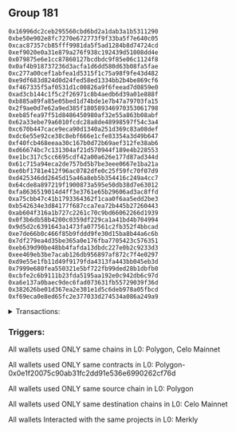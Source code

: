 ## Group 181

```0x8945a0e95c653b40b31ed84858d357d3a67b0a8e
0x16996dc2ceb295560cbd6bd2a1dab3a1b5311290
0xbe50e902e8fc7270e672773f9f33ba5f7e640c05
0xcac87357cb85fff9981da5f5ad1284b8d74724cd
0xef9020e0a31e879a276f938c192439d51008dd4e
0x079875e6e1cc87860127bcdbdc9f85e06c1124f8
0x0af4b918737236d3acfa1d6dd580d63b08fa5fae
0xc277a00cef1abfea1d5315f1c75a98f9fe43d482
0xe9df683d824d0d24fed58ed1334bb2b4be869cf6
0xf467335f5af0531d1c00826a9f6feead7d0859e0
0xad3cb144c1f5c2f26971c8b4aedb6d39a01e888f
0xb885a89fa85e05bed1d74bde1e7b47a79703fa15
0x2f9ae0d7e62a9ed385f180589346970353061798
0xeb85fea97f51d8486450980af32e55a863b08abf
0x62a33ebe79a6010fcdc28a8de48998597f54c3a4
0xc670b447cace9eca90d1340a251d369c83a08def
0xdc6e55e92ce38c8ebf666e1cfe83354a3d49b647
0xf40fcb468eeaa30c167b0d72b69aef312fe38ab6
0xd66674bc7c131304af21d570944f189e4b228553
0xe1bc317c5cc6695cdf42a00a626e177d87ad344d
0x61c715a94eca2de757bd5b7be3eee0667e1ba21a
0xe0bf1781e412f96ac0782dfe0c25f59fc70f07d9
0xd425346dd2645d15a46a8eb5b354416c249a4cc7
0x64cde8a897219f1900873a595e50db38d7e63012
0xfa8636519014d4ff3e3761e65b29606ad3ac8ffd
0xa75cbb47c41b1793364362f1caa0f6aa5edd2be3
0xb542634e3d84177f687cca7ea72b445b27260443
0xab604f316a1b727c2261c70c9bd66062266d1939
0x0f3b6db58b4200c0359df229ca1a41bd4b704994
0x9d5d2c6391643a1473fa077561c2fb352f4bbcad
0xe7de66b0c466f85b9fddd9fe30d15ba8b44a6c6b
0x7df279ea4d35be365a0e176fba7705423c576351
0xeb639d90be48bb4fafda13dbdc227e0b2c9233d3
0xee469eb3be7acab126db956897af872c7f4e0297
0xd9e55e1fb11d49f9179fda4313fa443bb045eb3d
0x7999e680fea550321e5bf722fb99ded28b1dbfb0
0xcbfe2c6b9111b23fda5195aa192e0c942db6c97d
0xa6e137a0baec9dec6fad073631fb55729039f36d
0x382626be01d367ea2e301e1d5c6deb978a05fbcd
0xf69eca0e8ed65fc2e377033d274534a086a249a9
```
<details>
<summary>Transactions:</summary>

Hashes: 

Wallet: 0x8945a0e95c653b40b31ed84858d357d3a67b0a8e

       Hash: 0x23aeabcb225729896782ef382406068d5636f04cee7b518af6bea41a60074048
         - source chain: Polygon
         - destination chain: Celo Mainnet
         - project: Merkly
         - contract: 0x0e1f20075c90ab31fc2dd91e536e6990262cf76d
         - value USD: 0.02561600207
       Hash: 0x727ee89c09582d02218641dd698e40b95a315e8556a982925d0b76df4120392f
         - source chain: Polygon
         - destination chain: Celo Mainnet
         - project: Merkly
         - contract: 0x0e1f20075c90ab31fc2dd91e536e6990262cf76d
         - value USD: 0.02031827271
       Hash: 0xc114973e9feda96b645afe721ce777ae6910be53fd060b2f2e3a7d68c4f165ec
         - source chain: Polygon
         - destination chain: Celo Mainnet
         - project: Merkly
         - contract: 0x0e1f20075c90ab31fc2dd91e536e6990262cf76d
         - value USD: 0.0246558113
       Hash: 0x794fadef93a951130296a6ea13b5bd105c75b31af59fce1d91dd1ade5dccb140
         - source chain: Polygon
         - destination chain: Celo Mainnet
         - project: Merkly
         - contract: 0x0e1f20075c90ab31fc2dd91e536e6990262cf76d
         - value USD: 0.04071306905
       Hash: 0x7e8a3e8585c1958613171b51fb18b8d1f2ee11f1663ddb6d288fc152ca4e8593
         - source chain: Polygon
         - destination chain: Celo Mainnet
         - project: Merkly
         - contract: 0x0e1f20075c90ab31fc2dd91e536e6990262cf76d
         - value USD: 0.03845331946
       Hash: 0x01dd82451e49e07301d84e60ce19489ea68aab2666c4ba53e312820e7fcb171b
         - source chain: Polygon
         - destination chain: Celo Mainnet
         - project: Merkly
         - contract: 0x0e1f20075c90ab31fc2dd91e536e6990262cf76d
         - value USD: 0.0392080148
Wallet: 0x16996dc2ceb295560cbd6bd2a1dab3a1b5311290

       Hash:0x35e8dbf61c8ef48c6c28185add3f8f934ff7aafeaf49b4a4a84da95e2d69540c
         - source chain: Polygon
         - destination chain: Celo Mainnet
         - project: Merkly
         - contract: 0x0e1f20075c90ab31fc2dd91e536e6990262cf76d
         - value USD: 0.02679413171
       Hash:0xe61e52e7b9e0660cb924953bfaeebf4c6937315e6b6874a0695c9b63cf86fea6
         - source chain: Polygon
         - destination chain: Celo Mainnet
         - project: Merkly
         - contract: 0x0e1f20075c90ab31fc2dd91e536e6990262cf76d
         - value USD: 0.0218455082
       Hash:0x92f9a61d53b44dd170076a0697a76e538560be0b4b1e32145605d6498ec53b33
         - source chain: Polygon
         - destination chain: Celo Mainnet
         - project: Merkly
         - contract: 0x0e1f20075c90ab31fc2dd91e536e6990262cf76d
         - value USD: 0.0221559979
       Hash:0xe3185e075e2acef6a5328793200adca9acc1df0e43a7b5a041661b181487c29e
         - source chain: Polygon
         - destination chain: Celo Mainnet
         - project: Merkly
         - contract: 0x0e1f20075c90ab31fc2dd91e536e6990262cf76d
         - value USD: 0.04590703556
       Hash:0x681bbcb48a12d41c616a11fa5129c8042c5538b0a48430b94ee137a5bfdd40f0
         - source chain: Polygon
         - destination chain: Celo Mainnet
         - project: Merkly
         - contract: 0x0e1f20075c90ab31fc2dd91e536e6990262cf76d
         - value USD: 0.04465311623
       Hash:0x97f6f65d1fa95852a85976f540726eee00b2fc99c1a2e49552efd072015060ba
         - source chain: Polygon
         - destination chain: Celo Mainnet
         - project: Merkly
         - contract: 0x0e1f20075c90ab31fc2dd91e536e6990262cf76d
         - value USD: 0.04396877621
Wallet: 0xbe50e902e8fc7270e672773f9f33ba5f7e640c05

       Hash:0x713d61f051feab41f9e9c7a19401153388a41279518b872c906bf721395aba19
         - source chain: Polygon
         - destination chain: Celo Mainnet
         - project: Merkly
         - contract: 0x0e1f20075c90ab31fc2dd91e536e6990262cf76d
         - value USD: 0.03128655076
       Hash:0x05c90ebde354a5ab4fd24c827951a8be76522feb6b8ae1f298e25d6191309c8a
         - source chain: Polygon
         - destination chain: Celo Mainnet
         - project: Merkly
         - contract: 0x0e1f20075c90ab31fc2dd91e536e6990262cf76d
         - value USD: 0.02079889884
       Hash:0xe29fa09064281ec0a9dbeb9d88163964fdba9cbb3b0d55972fc6dafdcd3c75a9
         - source chain: Polygon
         - destination chain: Celo Mainnet
         - project: Merkly
         - contract: 0x0e1f20075c90ab31fc2dd91e536e6990262cf76d
         - value USD: 0.02045032047
       Hash:0x1ef876eb16269f1ec1594f474ba7d505e183dad78de5b73e46798e6d6da22a66
         - source chain: Polygon
         - destination chain: Celo Mainnet
         - project: Merkly
         - contract: 0x0e1f20075c90ab31fc2dd91e536e6990262cf76d
         - value USD: 0.04192970487
       Hash:0xf44af0708283c6a5205967b01cb137d519f30b85dec6207c28895ae51476fb47
         - source chain: Polygon
         - destination chain: Celo Mainnet
         - project: Merkly
         - contract: 0x0e1f20075c90ab31fc2dd91e536e6990262cf76d
         - value USD: 0.04042389776
       Hash:0x999e937f4fa9d149e996b24b382da8fbb7d073808727b167464a1f7ab8bd5ad5
         - source chain: Polygon
         - destination chain: Celo Mainnet
         - project: Merkly
         - contract: 0x0e1f20075c90ab31fc2dd91e536e6990262cf76d
         - value USD: 0.04338928046
Wallet: 0xcac87357cb85fff9981da5f5ad1284b8d74724cd

       Hash:0xe324a28028903e2293279d72654724fe4b5e4255248a9bfdf7721d494c7b39c7
         - source chain: Polygon
         - destination chain: Celo Mainnet
         - project: Merkly
         - contract: 0x0e1f20075c90ab31fc2dd91e536e6990262cf76d
         - value USD: 0.0302005558
       Hash:0xffd9a525138383052156fd1488f490cf14f236994b1d2cf3f55a389d4dca270c
         - source chain: Polygon
         - destination chain: Celo Mainnet
         - project: Merkly
         - contract: 0x0e1f20075c90ab31fc2dd91e536e6990262cf76d
         - value USD: 0.02350677481
       Hash:0xcf3fa629f30467b6f348da89127e5a6eb1d515fe3f92c3ea037a2234c182bdfe
         - source chain: Polygon
         - destination chain: Celo Mainnet
         - project: Merkly
         - contract: 0x0e1f20075c90ab31fc2dd91e536e6990262cf76d
         - value USD: 0.02088168669
       Hash:0x985e35d92d321b5914fdcaf85232ee9b7a1fa4afee3276381d946288d8fc1d51
         - source chain: Polygon
         - destination chain: Celo Mainnet
         - project: Merkly
         - contract: 0x0e1f20075c90ab31fc2dd91e536e6990262cf76d
         - value USD: 0.04413205696
       Hash:0x9b95a93484657f4b4c09a0bdede13775827de9c4aff0c6bde40bdc113d87b1e3
         - source chain: Polygon
         - destination chain: Celo Mainnet
         - project: Merkly
         - contract: 0x0e1f20075c90ab31fc2dd91e536e6990262cf76d
         - value USD: 0.04193574162
       Hash:0x76b59b9133b6a2271fed04ef7697707e9093fd12ec8de9326c97cc238e9269ed
         - source chain: Polygon
         - destination chain: Celo Mainnet
         - project: Merkly
         - contract: 0x0e1f20075c90ab31fc2dd91e536e6990262cf76d
         - value USD: 0.03952326996
Wallet: 0xef9020e0a31e879a276f938c192439d51008dd4e

       Hash:0xea61e0dc53ffce20cd61de7a79b9e1aea9bdf01493dae68dff46e483372ac2a7
         - source chain: Polygon
         - destination chain: Celo Mainnet
         - project: Merkly
         - contract: 0x0e1f20075c90ab31fc2dd91e536e6990262cf76d
         - value USD: 0.02630189362
       Hash:0x0693174c394e1bcb5aac7cb6907a5671be50ba90e88492f5f87adcc205e5214b
         - source chain: Polygon
         - destination chain: Celo Mainnet
         - project: Merkly
         - contract: 0x0e1f20075c90ab31fc2dd91e536e6990262cf76d
         - value USD: 0.02298085521
       Hash:0xe07ad034a83b0ad3cfb7118064f70d8cd62bd234eaf0a5c1b73b561e6f43c414
         - source chain: Polygon
         - destination chain: Celo Mainnet
         - project: Merkly
         - contract: 0x0e1f20075c90ab31fc2dd91e536e6990262cf76d
         - value USD: 0.02509113501
       Hash:0x99b331f1057f4e97d93cdd231a750065efe22effcf740ea925bc160075a6a7ff
         - source chain: Polygon
         - destination chain: Celo Mainnet
         - project: Merkly
         - contract: 0x0e1f20075c90ab31fc2dd91e536e6990262cf76d
         - value USD: 0.04136906438
       Hash:0x88d586886e3bdcd3575b756e851a85d7d98e00e65b0c196326398499c82bdd52
         - source chain: Polygon
         - destination chain: Celo Mainnet
         - project: Merkly
         - contract: 0x0e1f20075c90ab31fc2dd91e536e6990262cf76d
         - value USD: 0.04540718822
       Hash:0xe23729610be6e7e68f895962ac773f1c7b710764a4d1d1c077cb3f673f877d0c
         - source chain: Polygon
         - destination chain: Celo Mainnet
         - project: Merkly
         - contract: 0x0e1f20075c90ab31fc2dd91e536e6990262cf76d
         - value USD: 0.03697898023
Wallet: 0x079875e6e1cc87860127bcdbdc9f85e06c1124f8

       Hash:0x00810571a7fb1e899cc9f0b98be688d9eff3591f268b6861bd728f6fb57a6a64
         - source chain: Polygon
         - destination chain: Celo Mainnet
         - project: Merkly
         - contract: 0x0e1f20075c90ab31fc2dd91e536e6990262cf76d
         - value USD: 0.03283833775
       Hash:0x6acd2c7e1842d561fc84bc75f17cb7d7857a3a93de5f01c5bfc9ff3cf77f08d8
         - source chain: Polygon
         - destination chain: Celo Mainnet
         - project: Merkly
         - contract: 0x0e1f20075c90ab31fc2dd91e536e6990262cf76d
         - value USD: 0.02262043021
       Hash:0xda9403691f2120ba8d440dde306a860a17485805f06ff497fd593a5de2890646
         - source chain: Polygon
         - destination chain: Celo Mainnet
         - project: Merkly
         - contract: 0x0e1f20075c90ab31fc2dd91e536e6990262cf76d
         - value USD: 0.01986395263
       Hash:0xa7971d0337f161da9e2b6bc7d4134a8f6b5c35ca5861ac582c9ea7afa4634031
         - source chain: Polygon
         - destination chain: Celo Mainnet
         - project: Merkly
         - contract: 0x0e1f20075c90ab31fc2dd91e536e6990262cf76d
         - value USD: 0.0397193108
       Hash:0x2703f9afdcae4c39a7cfafbc98f83fb650cf679a002dc1cdf77ac15b0802cf78
         - source chain: Polygon
         - destination chain: Celo Mainnet
         - project: Merkly
         - contract: 0x0e1f20075c90ab31fc2dd91e536e6990262cf76d
         - value USD: 0.0432987284
       Hash:0xd84043805e245def13497bc55c12e66deb7dc9538005fbc6e3394b572606f7e3
         - source chain: Polygon
         - destination chain: Celo Mainnet
         - project: Merkly
         - contract: 0x0e1f20075c90ab31fc2dd91e536e6990262cf76d
         - value USD: 0.04141148498
Wallet: 0x0af4b918737236d3acfa1d6dd580d63b08fa5fae

       Hash:0xc489109e325921abb82f075605f488b688132b828edfdda1a4ae1d0aa8375565
         - source chain: Polygon
         - destination chain: Celo Mainnet
         - project: Merkly
         - contract: 0x0e1f20075c90ab31fc2dd91e536e6990262cf76d
         - value USD: 0.0327146384
       Hash:0xdd99b7973daf8096a82bd1950e2229139691aaf23142332bf0c5934355ab1398
         - source chain: Polygon
         - destination chain: Celo Mainnet
         - project: Merkly
         - contract: 0x0e1f20075c90ab31fc2dd91e536e6990262cf76d
         - value USD: 0.02052590959
       Hash:0x3728aed198e844e890eb7c291f568c931e2343f4c34676b04c80d780900d73af
         - source chain: Polygon
         - destination chain: Celo Mainnet
         - project: Merkly
         - contract: 0x0e1f20075c90ab31fc2dd91e536e6990262cf76d
         - value USD: 0.02603808605
       Hash:0xdc3c787038a640f6b10d1b705d65ca7172732e55be242f05267f687afb35b343
         - source chain: Polygon
         - destination chain: Celo Mainnet
         - project: Merkly
         - contract: 0x0e1f20075c90ab31fc2dd91e536e6990262cf76d
         - value USD: 0.04147820545
       Hash:0xf6e10d71d5d7a03ca043f78118bb67ae55cbba029ae808eef07efd53d3d4569a
         - source chain: Polygon
         - destination chain: Celo Mainnet
         - project: Merkly
         - contract: 0x0e1f20075c90ab31fc2dd91e536e6990262cf76d
         - value USD: 0.04273631557
       Hash:0x7feca85829f09a068076b038089b816397a11676f4a05c20989bcad1c7249845
         - source chain: Polygon
         - destination chain: Celo Mainnet
         - project: Merkly
         - contract: 0x0e1f20075c90ab31fc2dd91e536e6990262cf76d
         - value USD: 0.04652837537
Wallet: 0xc277a00cef1abfea1d5315f1c75a98f9fe43d482

       Hash:0x8bde60a41450ccdb0ca8ef9ccad578a1ff890d0a28c062a5f83d3e7a331e2dd1
         - source chain: Polygon
         - destination chain: Celo Mainnet
         - project: Merkly
         - contract: 0x0e1f20075c90ab31fc2dd91e536e6990262cf76d
         - value USD: 0.02788012667
       Hash:0x6d220486596928372372db28c0214fe3eccc3bb178f58df2b300eaa2d02e0a96
         - source chain: Polygon
         - destination chain: Celo Mainnet
         - project: Merkly
         - contract: 0x0e1f20075c90ab31fc2dd91e536e6990262cf76d
         - value USD: 0.02332754351
       Hash:0x294ba0d6c2a7cfe33ce079387b59a12251f702ecc219c22cc35b12989b2f771c
         - source chain: Polygon
         - destination chain: Celo Mainnet
         - project: Merkly
         - contract: 0x0e1f20075c90ab31fc2dd91e536e6990262cf76d
         - value USD: 0.02344793759
       Hash:0xd758edf8574b223e5676c9e5c5cb49f2404c6079dfadc758d258512fffadc3ae
         - source chain: Polygon
         - destination chain: Celo Mainnet
         - project: Merkly
         - contract: 0x0e1f20075c90ab31fc2dd91e536e6990262cf76d
         - value USD: 0.0407980842
       Hash:0xe722cb7523210dccd4a09d04cba1e9ba6097f8a3dbf17f3af25c469df198a84f
         - source chain: Polygon
         - destination chain: Celo Mainnet
         - project: Merkly
         - contract: 0x0e1f20075c90ab31fc2dd91e536e6990262cf76d
         - value USD: 0.04294339644
       Hash:0x687858aabecffa9b592c03b242de1580c8180d162e6a3bdcf05f261538af7dbb
         - source chain: Polygon
         - destination chain: Celo Mainnet
         - project: Merkly
         - contract: 0x0e1f20075c90ab31fc2dd91e536e6990262cf76d
         - value USD: 0.04110006491
Wallet: 0xe9df683d824d0d24fed58ed1334bb2b4be869cf6

       Hash:0xb1dbd7f75fac029c14b41e25ddc1856dbf12d5a57079d11f1862a4da949bd0fa
         - source chain: Polygon
         - destination chain: Celo Mainnet
         - project: Merkly
         - contract: 0x0e1f20075c90ab31fc2dd91e536e6990262cf76d
         - value USD: 0.03091033413
       Hash:0x5956f58a6b6c205d797e2b92aa0df47b764023a7b330b425eb20cc511f970eac
         - source chain: Polygon
         - destination chain: Celo Mainnet
         - project: Merkly
         - contract: 0x0e1f20075c90ab31fc2dd91e536e6990262cf76d
         - value USD: 0.02492688858
       Hash:0x0987ddb8af0535b0d3104829c0011f2656c98be2b3dc195738c804a0de7668df
         - source chain: Polygon
         - destination chain: Celo Mainnet
         - project: Merkly
         - contract: 0x0e1f20075c90ab31fc2dd91e536e6990262cf76d
         - value USD: 0.02558010821
       Hash:0x9db26c1bb10846894ee2767fe171d17b95dc3d4e893bd6d776ea6ea5ddf6a645
         - source chain: Polygon
         - destination chain: Celo Mainnet
         - project: Merkly
         - contract: 0x0e1f20075c90ab31fc2dd91e536e6990262cf76d
         - value USD: 0.04229733797
       Hash:0x9a58098e19ad7d1411d8a975f7207abc6b49899e7c1e0a2a32c7987b40bdfd9d
         - source chain: Polygon
         - destination chain: Celo Mainnet
         - project: Merkly
         - contract: 0x0e1f20075c90ab31fc2dd91e536e6990262cf76d
         - value USD: 0.03590520934
       Hash:0x3fbad9886a76ddf5c7e683b00453c2d4d9e5e79ac36a8cf428dd36f2d772fd98
         - source chain: Polygon
         - destination chain: Celo Mainnet
         - project: Merkly
         - contract: 0x0e1f20075c90ab31fc2dd91e536e6990262cf76d
         - value USD: 0.04344002368
Wallet: 0xf467335f5af0531d1c00826a9f6feead7d0859e0

       Hash:0xaadd62190b1f58d31bd87ad930203128da299ea74190a92fff7c457c6d551d4e
         - source chain: Polygon
         - destination chain: Celo Mainnet
         - project: Merkly
         - contract: 0x0e1f20075c90ab31fc2dd91e536e6990262cf76d
         - value USD: 0.03321881988
       Hash:0xfbce6bbeab16ec809a831c7e31bda07c2aa63cf10349563edf114a69e0af054f
         - source chain: Polygon
         - destination chain: Celo Mainnet
         - project: Merkly
         - contract: 0x0e1f20075c90ab31fc2dd91e536e6990262cf76d
         - value USD: 0.02319344709
       Hash:0x4c746d93ca07c389b37b04eceb196e3ecdbcfce56a9869c6cd98df0604f35b04
         - source chain: Polygon
         - destination chain: Celo Mainnet
         - project: Merkly
         - contract: 0x0e1f20075c90ab31fc2dd91e536e6990262cf76d
         - value USD: 0.01992401586
       Hash:0xf3176d0c3db0576094d1d9ae74e54dfbefbb066f63246514cb31f4f8e6168d54
         - source chain: Polygon
         - destination chain: Celo Mainnet
         - project: Merkly
         - contract: 0x0e1f20075c90ab31fc2dd91e536e6990262cf76d
         - value USD: 0.04488225827
       Hash:0xa3a73d080f372e4e28aaa245ac53a27a16de292b524b15a7421436be6b608e19
         - source chain: Polygon
         - destination chain: Celo Mainnet
         - project: Merkly
         - contract: 0x0e1f20075c90ab31fc2dd91e536e6990262cf76d
         - value USD: 0.03969010883
       Hash:0x4daea196b9b33fed26f4ecd964fde99155da109bf92b8ec2a63a38aaa5146f07
         - source chain: Polygon
         - destination chain: Celo Mainnet
         - project: Merkly
         - contract: 0x0e1f20075c90ab31fc2dd91e536e6990262cf76d
         - value USD: 0.03708976208
Wallet: 0xad3cb144c1f5c2f26971c8b4aedb6d39a01e888f

       Hash:0xc68e6c2ba5f7d6997c0c38cee28f64dddfd090a82ee7535613039ce36fb83126
         - source chain: Polygon
         - destination chain: Celo Mainnet
         - project: Merkly
         - contract: 0x0e1f20075c90ab31fc2dd91e536e6990262cf76d
         - value USD: 0.03162949654
       Hash:0xfaa0f63b4f640b50257f93f73c3c9090b02853d0ec7cacca42a230db00b25334
         - source chain: Polygon
         - destination chain: Celo Mainnet
         - project: Merkly
         - contract: 0x0e1f20075c90ab31fc2dd91e536e6990262cf76d
         - value USD: 0.02574454965
       Hash:0x2d1fef39d1ccc51d14b43c3e059e838e867a9acf4d76bc983574ba80a080ef91
         - source chain: Polygon
         - destination chain: Celo Mainnet
         - project: Merkly
         - contract: 0x0e1f20075c90ab31fc2dd91e536e6990262cf76d
         - value USD: 0.02496441177
       Hash:0x35a6532df95154329819ebf97ff7817af76d4b503b10961fe792cb797489c50a
         - source chain: Polygon
         - destination chain: Celo Mainnet
         - project: Merkly
         - contract: 0x0e1f20075c90ab31fc2dd91e536e6990262cf76d
         - value USD: 0.0387416365
       Hash:0x843e475408e7c5e958903346aea6988de2ceceb727b49f4d210203ddfae09f89
         - source chain: Polygon
         - destination chain: Celo Mainnet
         - project: Merkly
         - contract: 0x0e1f20075c90ab31fc2dd91e536e6990262cf76d
         - value USD: 0.03576851476
       Hash:0x2b0d7337fdc9dbabfca41210d5c3abd88898cfbeecaef95d244ebe42cd4fb507
         - source chain: Polygon
         - destination chain: Celo Mainnet
         - project: Merkly
         - contract: 0x0e1f20075c90ab31fc2dd91e536e6990262cf76d
         - value USD: 0.04046368475
Wallet: 0xb885a89fa85e05bed1d74bde1e7b47a79703fa15

       Hash:0x861fd50459faa7934da419da62a5b022ed4669013f48de9271c1416a4616bea6
         - source chain: Polygon
         - destination chain: Celo Mainnet
         - project: Merkly
         - contract: 0x0e1f20075c90ab31fc2dd91e536e6990262cf76d
         - value USD: 0.03157489821
       Hash:0xf337d761f1d1890151a3564d3b2c2830a9dd3230c4b31c149e4593a151077d71
         - source chain: Polygon
         - destination chain: Celo Mainnet
         - project: Merkly
         - contract: 0x0e1f20075c90ab31fc2dd91e536e6990262cf76d
         - value USD: 0.01987505137
       Hash:0xab406e4fec303e45ae06c058e5a074201f4108ff058f6b9c809fc02e9925a294
         - source chain: Polygon
         - destination chain: Celo Mainnet
         - project: Merkly
         - contract: 0x0e1f20075c90ab31fc2dd91e536e6990262cf76d
         - value USD: 0.02125769485
       Hash:0x78a29b0e29eefd2ef112f2321753cfa2e69d16b0e26fbc6f74174037188ad158
         - source chain: Polygon
         - destination chain: Celo Mainnet
         - project: Merkly
         - contract: 0x0e1f20075c90ab31fc2dd91e536e6990262cf76d
         - value USD: 0.0380431336
       Hash:0x799d4796221e3042608cb6333ba62630372b57d5ae736390b96c9ad4bc93c466
         - source chain: Polygon
         - destination chain: Celo Mainnet
         - project: Merkly
         - contract: 0x0e1f20075c90ab31fc2dd91e536e6990262cf76d
         - value USD: 0.04187622398
       Hash:0x1f15b7b5119f87bc0b87f573d4304f2d9af8166354bd6b85b34402166ad27c5f
         - source chain: Polygon
         - destination chain: Celo Mainnet
         - project: Merkly
         - contract: 0x0e1f20075c90ab31fc2dd91e536e6990262cf76d
         - value USD: 0.04774451385
Wallet: 0x2f9ae0d7e62a9ed385f180589346970353061798

       Hash:0x86bb1899383d64619ce691798ec2801cab3713f0d134d5c6baf554b70dafb7de
         - source chain: Polygon
         - destination chain: Celo Mainnet
         - project: Merkly
         - contract: 0x0e1f20075c90ab31fc2dd91e536e6990262cf76d
         - value USD: 0.03243908744
       Hash:0x38eb49d5a84b3b90910ff1a301924079eac33a14274551c9bf562d80ebf8a146
         - source chain: Polygon
         - destination chain: Celo Mainnet
         - project: Merkly
         - contract: 0x0e1f20075c90ab31fc2dd91e536e6990262cf76d
         - value USD: 0.02021258186
       Hash:0x42be665f478f9710c3a02969f426f6c7d1c0d96f560d03415c0baa40ec5af1da
         - source chain: Polygon
         - destination chain: Celo Mainnet
         - project: Merkly
         - contract: 0x0e1f20075c90ab31fc2dd91e536e6990262cf76d
         - value USD: 0.0214061747
       Hash:0xe6ca5f80164457330757bb82ef68fa3313189ceb1e1a56258c439932492c34a2
         - source chain: Polygon
         - destination chain: Celo Mainnet
         - project: Merkly
         - contract: 0x0e1f20075c90ab31fc2dd91e536e6990262cf76d
         - value USD: 0.03512159924
       Hash:0xcfe9b7cf552833dba4130f6effdf31affed26f7d831ee37ef6edbf61761766a1
         - source chain: Polygon
         - destination chain: Celo Mainnet
         - project: Merkly
         - contract: 0x0e1f20075c90ab31fc2dd91e536e6990262cf76d
         - value USD: 0.03760635753
       Hash:0x168962b43715686d98e57208c3789e6844d111ee3eb886d9c26ad3d24ec34718
         - source chain: Polygon
         - destination chain: Celo Mainnet
         - project: Merkly
         - contract: 0x0e1f20075c90ab31fc2dd91e536e6990262cf76d
         - value USD: 0.04214387608
Wallet: 0xeb85fea97f51d8486450980af32e55a863b08abf

       Hash:0x4fbb8e18eca900695501ccf5d7fbfb0bf42638661707f74a1df0a8e5a74370cb
         - source chain: Polygon
         - destination chain: Celo Mainnet
         - project: Merkly
         - contract: 0x0e1f20075c90ab31fc2dd91e536e6990262cf76d
         - value USD: 0.03013230789
       Hash:0x2ce40c83f92821b4ec45c990c4e0543e718a5f179f5f3fa6560f1efd3aae2147
         - source chain: Polygon
         - destination chain: Celo Mainnet
         - project: Merkly
         - contract: 0x0e1f20075c90ab31fc2dd91e536e6990262cf76d
         - value USD: 0.02382991447
       Hash:0x72c4d59fa67bd52a89dc92a1d59719cd05a2f03931bb03e41936de39ad977da2
         - source chain: Polygon
         - destination chain: Celo Mainnet
         - project: Merkly
         - contract: 0x0e1f20075c90ab31fc2dd91e536e6990262cf76d
         - value USD: 0.02251350441
       Hash:0x1b4cda0423f2022c09c99041e6e533701c9277d6f4091eaf6f5a18e25df58d57
         - source chain: Polygon
         - destination chain: Celo Mainnet
         - project: Merkly
         - contract: 0x0e1f20075c90ab31fc2dd91e536e6990262cf76d
         - value USD: 0.04407231658
       Hash:0x35b8e9669f50af3bc364de65d7c15fbde0aadc33423e0e61744ffb9904bfc133
         - source chain: Polygon
         - destination chain: Celo Mainnet
         - project: Merkly
         - contract: 0x0e1f20075c90ab31fc2dd91e536e6990262cf76d
         - value USD: 0.043299905
       Hash:0xf2f02414a8bde65b66aff1725ace04dc120fa4c58b1a3451d805383d04af602d
         - source chain: Polygon
         - destination chain: Celo Mainnet
         - project: Merkly
         - contract: 0x0e1f20075c90ab31fc2dd91e536e6990262cf76d
         - value USD: 0.04262762347
Wallet: 0x62a33ebe79a6010fcdc28a8de48998597f54c3a4

       Hash:0x0c110c6de9a2ce76c3d9f479359c5a68c890fcda2e6d1ca20220c436dc3654a3
         - source chain: Polygon
         - destination chain: Celo Mainnet
         - project: Merkly
         - contract: 0x0e1f20075c90ab31fc2dd91e536e6990262cf76d
         - value USD: 0.03032425515
       Hash:0x1580b27a027c1ed53417e6342e630bace5e8670f1810b09b7434e5c5249c423a
         - source chain: Polygon
         - destination chain: Celo Mainnet
         - project: Merkly
         - contract: 0x0e1f20075c90ab31fc2dd91e536e6990262cf76d
         - value USD: 0.02529320074
       Hash:0x3b69f1a0774bf3574d471ac875f3ca1d5efc17898756c3f38571565f7e530c30
         - source chain: Polygon
         - destination chain: Celo Mainnet
         - project: Merkly
         - contract: 0x0e1f20075c90ab31fc2dd91e536e6990262cf76d
         - value USD: 0.02411444713
       Hash:0x34f7b7f45ab3b12fa43de29ba1569d8fe0561dc1d1436a6493ef1cdddd7cf43c
         - source chain: Polygon
         - destination chain: Celo Mainnet
         - project: Merkly
         - contract: 0x0e1f20075c90ab31fc2dd91e536e6990262cf76d
         - value USD: 0.03462414569
       Hash:0x3d8f2acc5304d78059c4b4d079005cff2039bd1297f85a84da1e340f46d27d89
         - source chain: Polygon
         - destination chain: Celo Mainnet
         - project: Merkly
         - contract: 0x0e1f20075c90ab31fc2dd91e536e6990262cf76d
         - value USD: 0.04566721591
       Hash:0xd0648bfcd55a7d237e74f0ea5552adc84bff2a6cdf96d964bcd6b1833c696ae1
         - source chain: Polygon
         - destination chain: Celo Mainnet
         - project: Merkly
         - contract: 0x0e1f20075c90ab31fc2dd91e536e6990262cf76d
         - value USD: 0.03720792938
Wallet: 0xc670b447cace9eca90d1340a251d369c83a08def

       Hash:0xbf0559573d9599742e2fe908984ea4bef7ba937854dc701ae26ee494ec8ff08f
         - source chain: Polygon
         - destination chain: Celo Mainnet
         - project: Merkly
         - contract: 0x0e1f20075c90ab31fc2dd91e536e6990262cf76d
         - value USD: 0.02708930395
       Hash:0x5b90a7bec18ff16cfafda14aecc6964aff317cc88e02ca89f40d7ec6f714e69c
         - source chain: Polygon
         - destination chain: Celo Mainnet
         - project: Merkly
         - contract: 0x0e1f20075c90ab31fc2dd91e536e6990262cf76d
         - value USD: 0.02294749464
       Hash:0xe2a82fe0cd900f288b0a76142e8aef18d214b598261118efd25023139feda5ef
         - source chain: Polygon
         - destination chain: Celo Mainnet
         - project: Merkly
         - contract: 0x0e1f20075c90ab31fc2dd91e536e6990262cf76d
         - value USD: 0.0259404193
       Hash:0x6a4bbb9e750678839d8d088a720b8186dbba410cf3d768b153f5aafceeffc824
         - source chain: Polygon
         - destination chain: Celo Mainnet
         - project: Merkly
         - contract: 0x0e1f20075c90ab31fc2dd91e536e6990262cf76d
         - value USD: 0.04482481559
       Hash:0x704e7e3e15df511027a8a466e656cecd02885a2dfe8956afdf7cbcd6760975da
         - source chain: Polygon
         - destination chain: Celo Mainnet
         - project: Merkly
         - contract: 0x0e1f20075c90ab31fc2dd91e536e6990262cf76d
         - value USD: 0.04054431744
       Hash:0x3b2daf9137a237265c7e272474215a3a6c9e9782fd9ae08d5e782b9f1fc65d2f
         - source chain: Polygon
         - destination chain: Celo Mainnet
         - project: Merkly
         - contract: 0x0e1f20075c90ab31fc2dd91e536e6990262cf76d
         - value USD: 0.04202324696
Wallet: 0xdc6e55e92ce38c8ebf666e1cfe83354a3d49b647

       Hash:0x72dec89dfb879c402e9c1f1fa5d74300da1f6939d6863f67edccd442a84393f1
         - source chain: Polygon
         - destination chain: Celo Mainnet
         - project: Merkly
         - contract: 0x0e1f20075c90ab31fc2dd91e536e6990262cf76d
         - value USD: 0.02900451108
       Hash:0x1f4afe6eb38c30c56449498b091cf64e7712fe836a6daf712039d24616b222d7
         - source chain: Polygon
         - destination chain: Celo Mainnet
         - project: Merkly
         - contract: 0x0e1f20075c90ab31fc2dd91e536e6990262cf76d
         - value USD: 0.0253965531
       Hash:0x450fda142b23284520f70d8b410a959c2fdbe4cd111623982a1d0e4523f16db4
         - source chain: Polygon
         - destination chain: Celo Mainnet
         - project: Merkly
         - contract: 0x0e1f20075c90ab31fc2dd91e536e6990262cf76d
         - value USD: 0.02065651645
       Hash:0xbbb3840a3c36589998bbe00cd4e91a12974c4c33ecc48ce42784793fa2cd19cd
         - source chain: Polygon
         - destination chain: Celo Mainnet
         - project: Merkly
         - contract: 0x0e1f20075c90ab31fc2dd91e536e6990262cf76d
         - value USD: 0.0420078269
       Hash:0x76e94426ea1208acdf0c038be16ceabde362d1b9bdde640e82ed488d9e74117a
         - source chain: Polygon
         - destination chain: Celo Mainnet
         - project: Merkly
         - contract: 0x0e1f20075c90ab31fc2dd91e536e6990262cf76d
         - value USD: 0.03702629576
       Hash:0x1fc4571491ef0d027c249b8337330b5b0e9a4f1330750117ad0adb3b969dcb15
         - source chain: Polygon
         - destination chain: Celo Mainnet
         - project: Merkly
         - contract: 0x0e1f20075c90ab31fc2dd91e536e6990262cf76d
         - value USD: 0.04377975467
Wallet: 0xf40fcb468eeaa30c167b0d72b69aef312fe38ab6

       Hash:0xbaac34552d9b92c356d1923a598d1a4932bd29f7f18e16f60045421f4c685cef
         - source chain: Polygon
         - destination chain: Celo Mainnet
         - project: Merkly
         - contract: 0x0e1f20075c90ab31fc2dd91e536e6990262cf76d
         - value USD: 0.02875994778
       Hash:0x25b672b14fa45808b5c6e7d90f89f6fcc14af6563a9e5cbbb4490f58fef2a9b1
         - source chain: Polygon
         - destination chain: Celo Mainnet
         - project: Merkly
         - contract: 0x0e1f20075c90ab31fc2dd91e536e6990262cf76d
         - value USD: 0.02169750768
       Hash:0xf52a5e1f374f19caa92d16f0566584cb3c234ff29585d7d421147d1d8fbc1a0b
         - source chain: Polygon
         - destination chain: Celo Mainnet
         - project: Merkly
         - contract: 0x0e1f20075c90ab31fc2dd91e536e6990262cf76d
         - value USD: 0.02044138565
       Hash:0x6fcb30a4524e4db20d75129eafa2077758fe7fda90f970f4a87c5d21d9babb84
         - source chain: Polygon
         - destination chain: Celo Mainnet
         - project: Merkly
         - contract: 0x0e1f20075c90ab31fc2dd91e536e6990262cf76d
         - value USD: 0.04357813047
       Hash:0x16c3f81ff7ed0246e827ac45ecb2cfcc97322ee00f4dc20cd42665e9f0671445
         - source chain: Polygon
         - destination chain: Celo Mainnet
         - project: Merkly
         - contract: 0x0e1f20075c90ab31fc2dd91e536e6990262cf76d
         - value USD: 0.04450650153
       Hash:0x455ca91ffb6dbf9929668eee408983f9223d4db1557fcbd410fa53b35af21acc
         - source chain: Polygon
         - destination chain: Celo Mainnet
         - project: Merkly
         - contract: 0x0e1f20075c90ab31fc2dd91e536e6990262cf76d
         - value USD: 0.04126842075
Wallet: 0xd66674bc7c131304af21d570944f189e4b228553

       Hash:0x7f0febe7634ea10476932108194c8b393c0cbf8b944db94f6e0a24b890630c54
         - source chain: Polygon
         - destination chain: Celo Mainnet
         - project: Merkly
         - contract: 0x0e1f20075c90ab31fc2dd91e536e6990262cf76d
         - value USD: 0.02908674587
       Hash:0x620b4926fccd61d7da964c8edf70e884e8c6e6fc70e6f82cbab880bb285dc95a
         - source chain: Polygon
         - destination chain: Celo Mainnet
         - project: Merkly
         - contract: 0x0e1f20075c90ab31fc2dd91e536e6990262cf76d
         - value USD: 0.02061024162
       Hash:0xa82ad0249dcfc8e97f8ad9b3ada56a0e64d5832dc212f921c3fcae742aff55ce
         - source chain: Polygon
         - destination chain: Celo Mainnet
         - project: Merkly
         - contract: 0x0e1f20075c90ab31fc2dd91e536e6990262cf76d
         - value USD: 0.02599321214
       Hash:0x6de5c93e9b6ab518788948c916282492a4fe75fd3d0c7725672ccc52d4bfbdf0
         - source chain: Polygon
         - destination chain: Celo Mainnet
         - project: Merkly
         - contract: 0x0e1f20075c90ab31fc2dd91e536e6990262cf76d
         - value USD: 0.04038057854
       Hash:0xd1808d86027e3e4a57634bce7ed0f4d66b985b74f72c2d8566a70b35680a152e
         - source chain: Polygon
         - destination chain: Celo Mainnet
         - project: Merkly
         - contract: 0x0e1f20075c90ab31fc2dd91e536e6990262cf76d
         - value USD: 0.04478769678
       Hash:0x0f414b7f77a0f19c7c172a80931060ee2cfe38a880aea9ae230a93a0b3dbdb0d
         - source chain: Polygon
         - destination chain: Celo Mainnet
         - project: Merkly
         - contract: 0x0e1f20075c90ab31fc2dd91e536e6990262cf76d
         - value USD: 0.04716108042
Wallet: 0xe1bc317c5cc6695cdf42a00a626e177d87ad344d

       Hash:0x2ece0b252739c42d8b35677371b986da3b42caa2c682a2491f5ad132a8222292
         - source chain: Polygon
         - destination chain: Celo Mainnet
         - project: Merkly
         - contract: 0x0e1f20075c90ab31fc2dd91e536e6990262cf76d
         - value USD: 0.03204851443
       Hash:0xb800f1c3cc0ff184e3934ebe2685978dedfa16d28b3e56a0dab7b38a0febf8bd
         - source chain: Polygon
         - destination chain: Celo Mainnet
         - project: Merkly
         - contract: 0x0e1f20075c90ab31fc2dd91e536e6990262cf76d
         - value USD: 0.02372859928
       Hash:0x3a8528649cadd02e94bb37e0f1e000bb02267b4bdae3190cf4fd26e5e460cae0
         - source chain: Polygon
         - destination chain: Celo Mainnet
         - project: Merkly
         - contract: 0x0e1f20075c90ab31fc2dd91e536e6990262cf76d
         - value USD: 0.02007381553
       Hash:0x9e6539880ff004f5e5184101ade3ed63509900b3ff0f399568fc20627e6bb937
         - source chain: Polygon
         - destination chain: Celo Mainnet
         - project: Merkly
         - contract: 0x0e1f20075c90ab31fc2dd91e536e6990262cf76d
         - value USD: 0.04506664602
       Hash:0xb13c1ae008a2a7df1ebf818b3c5890dc671bc30501b450b6c231b937c0964564
         - source chain: Polygon
         - destination chain: Celo Mainnet
         - project: Merkly
         - contract: 0x0e1f20075c90ab31fc2dd91e536e6990262cf76d
         - value USD: 0.04364056135
       Hash:0xe5d9ec0ab044d22cde8828aaa2abe7a50bb781b3c3c41f91829738b821383fa0
         - source chain: Polygon
         - destination chain: Celo Mainnet
         - project: Merkly
         - contract: 0x0e1f20075c90ab31fc2dd91e536e6990262cf76d
         - value USD: 0.03860242854
Wallet: 0x61c715a94eca2de757bd5b7be3eee0667e1ba21a

       Hash:0x78ec39a7b79b8ba1051a00f83d1b1fac001cad55fadff7b050ef35d899e73cc6
         - source chain: Polygon
         - destination chain: Celo Mainnet
         - project: Merkly
         - contract: 0x0e1f20075c90ab31fc2dd91e536e6990262cf76d
         - value USD: 0.03309667
       Hash:0x4d0c399e6b93dd39dec5f1870f8c433b896d1669799c6c821eaba495192acd0a
         - source chain: Polygon
         - destination chain: Celo Mainnet
         - project: Merkly
         - contract: 0x0e1f20075c90ab31fc2dd91e536e6990262cf76d
         - value USD: 0.02573611161
       Hash:0x177df31b04ccf669fd84fdb172d4d9f3b394d53bd7155ed2ff975967efc5d263
         - source chain: Polygon
         - destination chain: Celo Mainnet
         - project: Merkly
         - contract: 0x0e1f20075c90ab31fc2dd91e536e6990262cf76d
         - value USD: 0.0211342916
       Hash:0xc982145254b8325bd6a204953760f9534f43d9d10fa20cae0983169feeb1feb1
         - source chain: Polygon
         - destination chain: Celo Mainnet
         - project: Merkly
         - contract: 0x0e1f20075c90ab31fc2dd91e536e6990262cf76d
         - value USD: 0.04490010686
       Hash:0x9deac4e9ee3f3910f0ba8117c35e2fd32581aa8a028e377f620fec9cba98e9be
         - source chain: Polygon
         - destination chain: Celo Mainnet
         - project: Merkly
         - contract: 0x0e1f20075c90ab31fc2dd91e536e6990262cf76d
         - value USD: 0.03854022075
       Hash:0xca27cb66b368179df19baa752a754d52b05d1b74818fc73abe4f4b632c1cc0ba
         - source chain: Polygon
         - destination chain: Celo Mainnet
         - project: Merkly
         - contract: 0x0e1f20075c90ab31fc2dd91e536e6990262cf76d
         - value USD: 0.04030797045
Wallet: 0xe0bf1781e412f96ac0782dfe0c25f59fc70f07d9

       Hash:0x2e54fc3ac9864b55075a73ce68f6786d30274e7243b852dfa63ce84ab7053fef
         - source chain: Polygon
         - destination chain: Celo Mainnet
         - project: Merkly
         - contract: 0x0e1f20075c90ab31fc2dd91e536e6990262cf76d
         - value USD: 0.02967343852
       Hash:0x95ed9643d86c7709089870a5415eb5551bc9acaf5f3c6e15156b0a6ab9604265
         - source chain: Polygon
         - destination chain: Celo Mainnet
         - project: Merkly
         - contract: 0x0e1f20075c90ab31fc2dd91e536e6990262cf76d
         - value USD: 0.02472678812
       Hash:0x76163fc539f7cfdddcde0ad76e2e99bde0cc9a6d897387cd702e2eefaf61eb50
         - source chain: Polygon
         - destination chain: Celo Mainnet
         - project: Merkly
         - contract: 0x0e1f20075c90ab31fc2dd91e536e6990262cf76d
         - value USD: 0.02038397344
       Hash:0xdf7e470824ce384e4db243bca43e98f19a44272bd43201520386218c7203fadb
         - source chain: Polygon
         - destination chain: Celo Mainnet
         - project: Merkly
         - contract: 0x0e1f20075c90ab31fc2dd91e536e6990262cf76d
         - value USD: 0.04147016348
       Hash:0x2e6a08bbea58b87ec31b0e79e3f8e081140f654d245ab309e002f0ff9ef015fa
         - source chain: Polygon
         - destination chain: Celo Mainnet
         - project: Merkly
         - contract: 0x0e1f20075c90ab31fc2dd91e536e6990262cf76d
         - value USD: 0.04515360357
       Hash:0x5f2085365240799b5e783ba378bb1a6eaa8fdec7834261df5cd8782b53b79376
         - source chain: Polygon
         - destination chain: Celo Mainnet
         - project: Merkly
         - contract: 0x0e1f20075c90ab31fc2dd91e536e6990262cf76d
         - value USD: 0.03892299121
Wallet: 0xd425346dd2645d15a46a8eb5b354416c249a4cc7

       Hash:0x0851e828ac8e76c6300b4e36c6953266cbe66351acf99230f1c44238b663544a
         - source chain: Polygon
         - destination chain: Celo Mainnet
         - project: Merkly
         - contract: 0x0e1f20075c90ab31fc2dd91e536e6990262cf76d
         - value USD: 0.02626049989
       Hash:0x0b1d7f29c7f8839953a5349e863a975cfb9e3c1308fcb04d080be5b6beb6dec1
         - source chain: Polygon
         - destination chain: Celo Mainnet
         - project: Merkly
         - contract: 0x0e1f20075c90ab31fc2dd91e536e6990262cf76d
         - value USD: 0.02200927795
       Hash:0x6131ac662b0c3e6e5863f89e4abb79431641d8d05e6b1d18de47e66ce3a50e0a
         - source chain: Polygon
         - destination chain: Celo Mainnet
         - project: Merkly
         - contract: 0x0e1f20075c90ab31fc2dd91e536e6990262cf76d
         - value USD: 0.0213804382
       Hash:0x549f700cc9336aa7248c002e78b82df75f75eea0969318f7b1a8180d31039817
         - source chain: Polygon
         - destination chain: Celo Mainnet
         - project: Merkly
         - contract: 0x0e1f20075c90ab31fc2dd91e536e6990262cf76d
         - value USD: 0.03945599905
       Hash:0x1b5f241116b82aaf5d91a76e59ebc880ae8e502b58863df938f33616311c99c2
         - source chain: Polygon
         - destination chain: Celo Mainnet
         - project: Merkly
         - contract: 0x0e1f20075c90ab31fc2dd91e536e6990262cf76d
         - value USD: 0.04587835785
       Hash:0x3477a7a8528e1d9b32fe09d614f69cdbe720bea8c4dde4d8f11ca84ef1560226
         - source chain: Polygon
         - destination chain: Celo Mainnet
         - project: Merkly
         - contract: 0x0e1f20075c90ab31fc2dd91e536e6990262cf76d
         - value USD: 0.04919584884
Wallet: 0x64cde8a897219f1900873a595e50db38d7e63012

       Hash:0x409047aaa8b24f324530266dd495067598408a1214a627964a35c7600750c5c9
         - source chain: Polygon
         - destination chain: Celo Mainnet
         - project: Merkly
         - contract: 0x0e1f20075c90ab31fc2dd91e536e6990262cf76d
         - value USD: 0.03321503781
       Hash:0x7c37f5935b87d8695174c883935423eba96f18e0cf34070da7b38241c6fd27e5
         - source chain: Polygon
         - destination chain: Celo Mainnet
         - project: Merkly
         - contract: 0x0e1f20075c90ab31fc2dd91e536e6990262cf76d
         - value USD: 0.02367423597
       Hash:0xf8f99dae24b663954438a99535e5873fcad8b9763c1ac752ee240644dd16da22
         - source chain: Polygon
         - destination chain: Celo Mainnet
         - project: Merkly
         - contract: 0x0e1f20075c90ab31fc2dd91e536e6990262cf76d
         - value USD: 0.019989347
       Hash:0x9d94d001c0684aba305ec5cd764b2f520f2353dc4a577f36574a71a5742db1e7
         - source chain: Polygon
         - destination chain: Celo Mainnet
         - project: Merkly
         - contract: 0x0e1f20075c90ab31fc2dd91e536e6990262cf76d
         - value USD: 0.03473892083
       Hash:0x77bd62d3e558f61e86751671f19bb361c53a7ad5f0eaeefdc48733017a62a29b
         - source chain: Polygon
         - destination chain: Celo Mainnet
         - project: Merkly
         - contract: 0x0e1f20075c90ab31fc2dd91e536e6990262cf76d
         - value USD: 0.04365820959
       Hash:0x79d2ee50c11504ba0bb78967cc3ea7a0f088e36a3fc8447609764104e1fde180
         - source chain: Polygon
         - destination chain: Celo Mainnet
         - project: Merkly
         - contract: 0x0e1f20075c90ab31fc2dd91e536e6990262cf76d
         - value USD: 0.03907894061
Wallet: 0xfa8636519014d4ff3e3761e65b29606ad3ac8ffd

       Hash:0xcb43183edbd4da8f831da5ccfc13e527695cd0056449ef90d9e92c233190e1f2
         - source chain: Polygon
         - destination chain: Celo Mainnet
         - project: Merkly
         - contract: 0x0e1f20075c90ab31fc2dd91e536e6990262cf76d
         - value USD: 0.03320217174
       Hash:0xdc5330200f7d0dac73bc3e5d05775d88e5901e7e64c61c2bb759bac62877a033
         - source chain: Polygon
         - destination chain: Celo Mainnet
         - project: Merkly
         - contract: 0x0e1f20075c90ab31fc2dd91e536e6990262cf76d
         - value USD: 0.02043077722
       Hash:0x14bd893f14079e2dfbe9e5f25e79b1a2dbf75f364fcbcb99064d4e158a907011
         - source chain: Polygon
         - destination chain: Celo Mainnet
         - project: Merkly
         - contract: 0x0e1f20075c90ab31fc2dd91e536e6990262cf76d
         - value USD: 0.02185887326
       Hash:0x314c7f14ede078cd8c599fb9e07f97155acc113f29a6af7c7f8b66dad02cc6ef
         - source chain: Polygon
         - destination chain: Celo Mainnet
         - project: Merkly
         - contract: 0x0e1f20075c90ab31fc2dd91e536e6990262cf76d
         - value USD: 0.04422016765
       Hash:0xe508e1475c2c8141a779f7d38a4267fece19ac63cfbdab4311ef8bc5a8712097
         - source chain: Polygon
         - destination chain: Celo Mainnet
         - project: Merkly
         - contract: 0x0e1f20075c90ab31fc2dd91e536e6990262cf76d
         - value USD: 0.04531361425
       Hash:0xa61e0d80b335bee3ed344ff51dc2668ea31d43132d406dc5852f3d36cb3186ef
         - source chain: Polygon
         - destination chain: Celo Mainnet
         - project: Merkly
         - contract: 0x0e1f20075c90ab31fc2dd91e536e6990262cf76d
         - value USD: 0.04040698594
Wallet: 0xa75cbb47c41b1793364362f1caa0f6aa5edd2be3

       Hash:0x918cd83dc1b449a5a42959263ce4e622e7f33162db7622a347f384461554d5cb
         - source chain: Polygon
         - destination chain: Celo Mainnet
         - project: Merkly
         - contract: 0x0e1f20075c90ab31fc2dd91e536e6990262cf76d
         - value USD: 0.03123880997
       Hash:0x67361ddd3bac7be8cc85135e1b10e256dbf3742887bd79c2e4ee4889a6c9a3b6
         - source chain: Polygon
         - destination chain: Celo Mainnet
         - project: Merkly
         - contract: 0x0e1f20075c90ab31fc2dd91e536e6990262cf76d
         - value USD: 0.02432201075
       Hash:0xc7526b4a7c14a8e98cb966bb4072e0bd541a4a4630f75095592865d47def1ce4
         - source chain: Polygon
         - destination chain: Celo Mainnet
         - project: Merkly
         - contract: 0x0e1f20075c90ab31fc2dd91e536e6990262cf76d
         - value USD: 0.02457506461
       Hash:0x8dc098121cc1f3ef3c412c851c2f9ca5d38c53229ca53b8d092036df313a792f
         - source chain: Polygon
         - destination chain: Celo Mainnet
         - project: Merkly
         - contract: 0x0e1f20075c90ab31fc2dd91e536e6990262cf76d
         - value USD: 0.04258119258
       Hash:0xfd2752753d0185caccff1334945e84766e001706c6506e881dd4f86f0633990f
         - source chain: Polygon
         - destination chain: Celo Mainnet
         - project: Merkly
         - contract: 0x0e1f20075c90ab31fc2dd91e536e6990262cf76d
         - value USD: 0.04685018745
       Hash:0xea123f8238ac1682556617d4f7f33c12db79fe36988ce639fbec4e25ab8528cb
         - source chain: Polygon
         - destination chain: Celo Mainnet
         - project: Merkly
         - contract: 0x0e1f20075c90ab31fc2dd91e536e6990262cf76d
         - value USD: 0.04648529966
Wallet: 0xb542634e3d84177f687cca7ea72b445b27260443

       Hash:0xe5bc012eefa3759d8b6317ac423749c7901e67a9ba52b75e94dee2e38b5a92e3
         - source chain: Polygon
         - destination chain: Celo Mainnet
         - project: Merkly
         - contract: 0x0e1f20075c90ab31fc2dd91e536e6990262cf76d
         - value USD: 0.02867160079
       Hash:0xb9166fb8c43796c7741d0db71c2e7dcd834864ca6cdc3a0b3c797c9d9ff40e74
         - source chain: Polygon
         - destination chain: Celo Mainnet
         - project: Merkly
         - contract: 0x0e1f20075c90ab31fc2dd91e536e6990262cf76d
         - value USD: 0.01977710763
       Hash:0x0f57f87d554899a66601943b94dd623037afd924539d524b484f9fd569f26a5c
         - source chain: Polygon
         - destination chain: Celo Mainnet
         - project: Merkly
         - contract: 0x0e1f20075c90ab31fc2dd91e536e6990262cf76d
         - value USD: 0.02166683932
       Hash:0xae4df63ab4b6a3a53f9ee4bfb183ba06a5ae1d5c3c82ff58c70aaa48722c9531
         - source chain: Polygon
         - destination chain: Celo Mainnet
         - project: Merkly
         - contract: 0x0e1f20075c90ab31fc2dd91e536e6990262cf76d
         - value USD: 0.03691541541
       Hash:0x10233c41c8939dab7949d284995f965332f3a4a4339a8ed67b065cd6487e3f1f
         - source chain: Polygon
         - destination chain: Celo Mainnet
         - project: Merkly
         - contract: 0x0e1f20075c90ab31fc2dd91e536e6990262cf76d
         - value USD: 0.04292404292
       Hash:0xffd98f0db574a58adc9e2b860f2493ecfa8c48daceb4bcb8ef3d8e9fdad00815
         - source chain: Polygon
         - destination chain: Celo Mainnet
         - project: Merkly
         - contract: 0x0e1f20075c90ab31fc2dd91e536e6990262cf76d
         - value USD: 0.03717536771
Wallet: 0xab604f316a1b727c2261c70c9bd66062266d1939

       Hash:0xabff8bc9691dbbc12c3d9b76dfbe73a561dfa1fd32670019e3b1e403dee83b6e
         - source chain: Polygon
         - destination chain: Celo Mainnet
         - project: Merkly
         - contract: 0x0e1f20075c90ab31fc2dd91e536e6990262cf76d
         - value USD: 0.03385919888
       Hash:0xcdd241cf5e25e57b69d1e8912b6f10b570b4e7d3554b607dd79184bcb7855aac
         - source chain: Polygon
         - destination chain: Celo Mainnet
         - project: Merkly
         - contract: 0x0e1f20075c90ab31fc2dd91e536e6990262cf76d
         - value USD: 0.02584560598
       Hash:0x999691fe7ba8827ac5156a345eea4829705f84a88d7567c0260fa2ad8ebb1e68
         - source chain: Polygon
         - destination chain: Celo Mainnet
         - project: Merkly
         - contract: 0x0e1f20075c90ab31fc2dd91e536e6990262cf76d
         - value USD: 0.0250810418
       Hash:0x403cb07e742c79c5d198e0c73bba54b2a08826ad0bf53adb2f8f6913cc2dc9d5
         - source chain: Polygon
         - destination chain: Celo Mainnet
         - project: Merkly
         - contract: 0x0e1f20075c90ab31fc2dd91e536e6990262cf76d
         - value USD: 0.03673164805
       Hash:0x747097a42a52d5a7c7421fd2001cd19b6b92c076318cbbea6972bc5fe733bb57
         - source chain: Polygon
         - destination chain: Celo Mainnet
         - project: Merkly
         - contract: 0x0e1f20075c90ab31fc2dd91e536e6990262cf76d
         - value USD: 0.03873788101
       Hash:0x4bdcf2485184e1a579a8e59a5818a8b18cbede0e836341784d442e6071ba251d
         - source chain: Polygon
         - destination chain: Celo Mainnet
         - project: Merkly
         - contract: 0x0e1f20075c90ab31fc2dd91e536e6990262cf76d
         - value USD: 0.04768710023
Wallet: 0x0f3b6db58b4200c0359df229ca1a41bd4b704994

       Hash:0xcb972a53fb5c26a2d6f2208b8b7add4d1cba101a88af2eae0a9f0a7f15d73db3
         - source chain: Polygon
         - destination chain: Celo Mainnet
         - project: Merkly
         - contract: 0x0e1f20075c90ab31fc2dd91e536e6990262cf76d
         - value USD: 0.03010573836
       Hash:0x3d5c14429d2b97764e8eac0653e237910c02be9eb3d68044f12fb360841d72e3
         - source chain: Polygon
         - destination chain: Celo Mainnet
         - project: Merkly
         - contract: 0x0e1f20075c90ab31fc2dd91e536e6990262cf76d
         - value USD: 0.0206652599
       Hash:0x0a04f594f74c6e2912f5a9338358e082be194148c3e80dd9f3c621fb0ccc0fca
         - source chain: Polygon
         - destination chain: Celo Mainnet
         - project: Merkly
         - contract: 0x0e1f20075c90ab31fc2dd91e536e6990262cf76d
         - value USD: 0.02485791143
       Hash:0xe9c577aca1be1f4ba5d302cd0b667bd435bbe1c83fe967bf9a0494d3da4ca7f4
         - source chain: Polygon
         - destination chain: Celo Mainnet
         - project: Merkly
         - contract: 0x0e1f20075c90ab31fc2dd91e536e6990262cf76d
         - value USD: 0.034705613
       Hash:0x1ad67fd0201690cd88cbad45ed3d00f97fd6e358c90fef854436dc6084e8c9f6
         - source chain: Polygon
         - destination chain: Celo Mainnet
         - project: Merkly
         - contract: 0x0e1f20075c90ab31fc2dd91e536e6990262cf76d
         - value USD: 0.0365283217
       Hash:0xca3bef1846320c158d892f8da368bd9a0df21c1cdc088f1fba9626b6f4827c28
         - source chain: Polygon
         - destination chain: Celo Mainnet
         - project: Merkly
         - contract: 0x0e1f20075c90ab31fc2dd91e536e6990262cf76d
         - value USD: 0.04595556676
Wallet: 0x9d5d2c6391643a1473fa077561c2fb352f4bbcad

       Hash:0xccb9a5bc5e90b4a6b375f1ecc4aff52df23eebd5601ff549b74026f62d865bce
         - source chain: Polygon
         - destination chain: Celo Mainnet
         - project: Merkly
         - contract: 0x0e1f20075c90ab31fc2dd91e536e6990262cf76d
         - value USD: 0.0292076869
       Hash:0xa4a47c533d103a7b48f081b7e310e3e36dcbd9116b23f3fd45f5817c61a4b35c
         - source chain: Polygon
         - destination chain: Celo Mainnet
         - project: Merkly
         - contract: 0x0e1f20075c90ab31fc2dd91e536e6990262cf76d
         - value USD: 0.020470076
       Hash:0x2f815280ff859b5455faed0919c60d8e2588bd250eb2032ae8c040c529e95d44
         - source chain: Polygon
         - destination chain: Celo Mainnet
         - project: Merkly
         - contract: 0x0e1f20075c90ab31fc2dd91e536e6990262cf76d
         - value USD: 0.02135119983
       Hash:0x38817cdf15d30adc3a684b5e551c93e69261ef65ecda6b26ed773b44411628d9
         - source chain: Polygon
         - destination chain: Celo Mainnet
         - project: Merkly
         - contract: 0x0e1f20075c90ab31fc2dd91e536e6990262cf76d
         - value USD: 0.0426891559
       Hash:0xdc3c868e30ca3186b36acffb137440dd4104c8b89ebd8968cb5de28d2db14254
         - source chain: Polygon
         - destination chain: Celo Mainnet
         - project: Merkly
         - contract: 0x0e1f20075c90ab31fc2dd91e536e6990262cf76d
         - value USD: 0.04065330304
       Hash:0x64af76066512909785253fba0e0e6af85a5942868b974d49cbc0c36198452581
         - source chain: Polygon
         - destination chain: Celo Mainnet
         - project: Merkly
         - contract: 0x0e1f20075c90ab31fc2dd91e536e6990262cf76d
         - value USD: 0.04717717043
Wallet: 0xe7de66b0c466f85b9fddd9fe30d15ba8b44a6c6b

       Hash:0xcbeddff8b3496ba6d166908131ba4b7b822081517e104b9abc29fb19c61e87b9
         - source chain: Polygon
         - destination chain: Celo Mainnet
         - project: Merkly
         - contract: 0x0e1f20075c90ab31fc2dd91e536e6990262cf76d
         - value USD: 0.02820241822
       Hash:0x44922468beca95c6da3d3f3ecb353d7ac3a183910e89ddc5532007b3cdd52800
         - source chain: Polygon
         - destination chain: Celo Mainnet
         - project: Merkly
         - contract: 0x0e1f20075c90ab31fc2dd91e536e6990262cf76d
         - value USD: 0.02607866592
       Hash:0xadf00d2c440ca13d913b24efb7c43978cedf55a2204490dcbf29aa1c8971b1ca
         - source chain: Polygon
         - destination chain: Celo Mainnet
         - project: Merkly
         - contract: 0x0e1f20075c90ab31fc2dd91e536e6990262cf76d
         - value USD: 0.02202983302
       Hash:0x813e0160ed86f0dfabf28250edde5a79f8da320f50ab6d45b3dd779bac2bc617
         - source chain: Polygon
         - destination chain: Celo Mainnet
         - project: Merkly
         - contract: 0x0e1f20075c90ab31fc2dd91e536e6990262cf76d
         - value USD: 0.04555248096
       Hash:0xeb5130fa7d2c3b9741940112b2e0feea35995fe445b50035b58554adc7666198
         - source chain: Polygon
         - destination chain: Celo Mainnet
         - project: Merkly
         - contract: 0x0e1f20075c90ab31fc2dd91e536e6990262cf76d
         - value USD: 0.03886612487
       Hash:0x37ac498c46e70b2983507fc6ff1917ab7b0bd9745afc800d4088785da96fb515
         - source chain: Polygon
         - destination chain: Celo Mainnet
         - project: Merkly
         - contract: 0x0e1f20075c90ab31fc2dd91e536e6990262cf76d
         - value USD: 0.0462612771
Wallet: 0x7df279ea4d35be365a0e176fba7705423c576351

       Hash:0xa729b1ab60395921639ec1d53f5bed0359fae4b541ead0f5a14c3213fc2c162c
         - source chain: Polygon
         - destination chain: Celo Mainnet
         - project: Merkly
         - contract: 0x0e1f20075c90ab31fc2dd91e536e6990262cf76d
         - value USD: 0.02759857082
       Hash:0x115e0736ab9ece9bc965fc8a4d9365bf6858cb72676b670b634f478319168bea
         - source chain: Polygon
         - destination chain: Celo Mainnet
         - project: Merkly
         - contract: 0x0e1f20075c90ab31fc2dd91e536e6990262cf76d
         - value USD: 0.02409270671
       Hash:0xa4ca1c9ca03555ba70855c3ec4bf28493a7434bd5ec8b9c54c7da5f3434b3c6c
         - source chain: Polygon
         - destination chain: Celo Mainnet
         - project: Merkly
         - contract: 0x0e1f20075c90ab31fc2dd91e536e6990262cf76d
         - value USD: 0.02442815442
       Hash:0xb570b58580feec34d108854416a83f61e91cc980cbac640ab6ae250ffcb2d675
         - source chain: Polygon
         - destination chain: Celo Mainnet
         - project: Merkly
         - contract: 0x0e1f20075c90ab31fc2dd91e536e6990262cf76d
         - value USD: 0.0357978802
       Hash:0x7ce92d0d8a891ab20695fd5a00805d4d842f002e54f8cb7b46978d3049ce9a9d
         - source chain: Polygon
         - destination chain: Celo Mainnet
         - project: Merkly
         - contract: 0x0e1f20075c90ab31fc2dd91e536e6990262cf76d
         - value USD: 0.04301773835
       Hash:0x65a4a3a1e9ea66840ab2271ffe12aec2ac719b650a9098a628029a99b5eccaf5
         - source chain: Polygon
         - destination chain: Celo Mainnet
         - project: Merkly
         - contract: 0x0e1f20075c90ab31fc2dd91e536e6990262cf76d
         - value USD: 0.04872181216
Wallet: 0xeb639d90be48bb4fafda13dbdc227e0b2c9233d3

       Hash:0x32dd30d29fc41202a8b34ae0e696e2aa28f5ea9a022e3331cc9fc9982962a57c
         - source chain: Polygon
         - destination chain: Celo Mainnet
         - project: Merkly
         - contract: 0x0e1f20075c90ab31fc2dd91e536e6990262cf76d
         - value USD: 0.03150213546
       Hash:0x44044e48a6232c995ffee5456f47956788a744e6ce0afaace63822b9a9a69e96
         - source chain: Polygon
         - destination chain: Celo Mainnet
         - project: Merkly
         - contract: 0x0e1f20075c90ab31fc2dd91e536e6990262cf76d
         - value USD: 0.02463553581
       Hash:0xba4b1bc3862437224b06fbf8695a5ed42a8b5503081218bbf807ce6e65c8a259
         - source chain: Polygon
         - destination chain: Celo Mainnet
         - project: Merkly
         - contract: 0x0e1f20075c90ab31fc2dd91e536e6990262cf76d
         - value USD: 0.02308409101
       Hash:0xb8da67b88a1a04ff81957db6d7a5566b93c5cebc38f635310cfa7314ac1b620d
         - source chain: Polygon
         - destination chain: Celo Mainnet
         - project: Merkly
         - contract: 0x0e1f20075c90ab31fc2dd91e536e6990262cf76d
         - value USD: 0.0458384689
       Hash:0x2e75e2971bf1d0e2e0427fff8eab3d8f54f3cfa4f3874bb09312ce3ffd16b9f5
         - source chain: Polygon
         - destination chain: Celo Mainnet
         - project: Merkly
         - contract: 0x0e1f20075c90ab31fc2dd91e536e6990262cf76d
         - value USD: 0.04447847848
       Hash:0xa6eb20b12d060179c633ce7de37dfa344ec775ce31aacafe1fa7c6ead7bb9e98
         - source chain: Polygon
         - destination chain: Celo Mainnet
         - project: Merkly
         - contract: 0x0e1f20075c90ab31fc2dd91e536e6990262cf76d
         - value USD: 0.0459679437
Wallet: 0xee469eb3be7acab126db956897af872c7f4e0297

       Hash:0x8c06024cf45502110788ae89e6c37d46e44051b613db5b54e99aeda11cf4a6e2
         - source chain: Polygon
         - destination chain: Celo Mainnet
         - project: Merkly
         - contract: 0x0e1f20075c90ab31fc2dd91e536e6990262cf76d
         - value USD: 0.02962969389
       Hash:0x3500037ae8e89845c3cb23cda231f9945e1fe94b1756ac137cee05aff6c3e8a4
         - source chain: Polygon
         - destination chain: Celo Mainnet
         - project: Merkly
         - contract: 0x0e1f20075c90ab31fc2dd91e536e6990262cf76d
         - value USD: 0.02447772904
       Hash:0x384505a6c6123a48a82354fdb3414874a6ded12022a0d59232c9444b85c74ad1
         - source chain: Polygon
         - destination chain: Celo Mainnet
         - project: Merkly
         - contract: 0x0e1f20075c90ab31fc2dd91e536e6990262cf76d
         - value USD: 0.02240347737
       Hash:0x847750402ce34b5f9c98a98ac1f0d9c4f5d3adb4b39b982fa2c516fc8a4b6232
         - source chain: Polygon
         - destination chain: Celo Mainnet
         - project: Merkly
         - contract: 0x0e1f20075c90ab31fc2dd91e536e6990262cf76d
         - value USD: 0.03629520059
       Hash:0x45ab973eae857df8aee826a5e4f609167840f3b7811b09898641378abefbd20a
         - source chain: Polygon
         - destination chain: Celo Mainnet
         - project: Merkly
         - contract: 0x0e1f20075c90ab31fc2dd91e536e6990262cf76d
         - value USD: 0.04563128253
       Hash:0x55ac552a274bb0204c504de7b3dc5d220f9e9723be65cad9052b730138185fff
         - source chain: Polygon
         - destination chain: Celo Mainnet
         - project: Merkly
         - contract: 0x0e1f20075c90ab31fc2dd91e536e6990262cf76d
         - value USD: 0.0494396745
Wallet: 0xd9e55e1fb11d49f9179fda4313fa443bb045eb3d

       Hash:0x9e196a1246e568af10013586580990892bc89b67e920d0c302b257e077f9c7a4
         - source chain: Polygon
         - destination chain: Celo Mainnet
         - project: Merkly
         - contract: 0x0e1f20075c90ab31fc2dd91e536e6990262cf76d
         - value USD: 0.02879254182
       Hash:0x74c76f8cd43b5ca6446593c5977c893699393210bca1e958efdd2814b51bf45f
         - source chain: Polygon
         - destination chain: Celo Mainnet
         - project: Merkly
         - contract: 0x0e1f20075c90ab31fc2dd91e536e6990262cf76d
         - value USD: 0.02234766503
       Hash:0x64cb9bca4069cff927cc0ca189a6c47551ea4586b0309ae07ffb2046fa0c2140
         - source chain: Polygon
         - destination chain: Celo Mainnet
         - project: Merkly
         - contract: 0x0e1f20075c90ab31fc2dd91e536e6990262cf76d
         - value USD: 0.02428688253
       Hash:0x6b6a924186bdb87c6a774a5bf291e72d8483625f36d9d28b833887b48705ec0a
         - source chain: Polygon
         - destination chain: Celo Mainnet
         - project: Merkly
         - contract: 0x0e1f20075c90ab31fc2dd91e536e6990262cf76d
         - value USD: 0.0375275904
       Hash:0x50d413da0ea995c1b30aa16af9d315d6c27ca0a1e962c640af6dc4083dd6cf91
         - source chain: Polygon
         - destination chain: Celo Mainnet
         - project: Merkly
         - contract: 0x0e1f20075c90ab31fc2dd91e536e6990262cf76d
         - value USD: 0.04610857979
       Hash:0x51db63fc73c1deacfe1b9b79561ffafb6d52caf37e67ad8e6a61555c206006ef
         - source chain: Polygon
         - destination chain: Celo Mainnet
         - project: Merkly
         - contract: 0x0e1f20075c90ab31fc2dd91e536e6990262cf76d
         - value USD: 0.04942396686
Wallet: 0x7999e680fea550321e5bf722fb99ded28b1dbfb0

       Hash:0xe013b71fe22fa3a3d53c6b49b99517f0a37af370826293747b0a5f4646c46336
         - source chain: Polygon
         - destination chain: Celo Mainnet
         - project: Merkly
         - contract: 0x0e1f20075c90ab31fc2dd91e536e6990262cf76d
         - value USD: 0.03315499617
       Hash:0x74453160292a74405c9c456e746e122eff9095469b0dc2ef54dc7adab134a3c6
         - source chain: Polygon
         - destination chain: Celo Mainnet
         - project: Merkly
         - contract: 0x0e1f20075c90ab31fc2dd91e536e6990262cf76d
         - value USD: 0.02174066555
       Hash:0x6ef12667c9af892a0c9223b962b3e73ecfc988ac87403a1420c763af35580794
         - source chain: Polygon
         - destination chain: Celo Mainnet
         - project: Merkly
         - contract: 0x0e1f20075c90ab31fc2dd91e536e6990262cf76d
         - value USD: 0.01998469135
       Hash:0x0ad38a814aaef8ed6add216b6b18da3978819231cd2117ed15f2280af545a103
         - source chain: Polygon
         - destination chain: Celo Mainnet
         - project: Merkly
         - contract: 0x0e1f20075c90ab31fc2dd91e536e6990262cf76d
         - value USD: 0.03650079032
       Hash:0x2d0a3cc47106d867d975761806fb5ce9ebd2d8f5c202ce7731b35a7f545d9788
         - source chain: Polygon
         - destination chain: Celo Mainnet
         - project: Merkly
         - contract: 0x0e1f20075c90ab31fc2dd91e536e6990262cf76d
         - value USD: 0.03708539276
       Hash:0xedc7726edab187a834a26a21e15f81f185f7a503ac47a385703433a56a7e0d3a
         - source chain: Polygon
         - destination chain: Celo Mainnet
         - project: Merkly
         - contract: 0x0e1f20075c90ab31fc2dd91e536e6990262cf76d
         - value USD: 0.04357556919
Wallet: 0xcbfe2c6b9111b23fda5195aa192e0c942db6c97d

       Hash:0x18019f5363dd06b84673a82cc28bcd58097a87274e021521f67845624b606330
         - source chain: Polygon
         - destination chain: Celo Mainnet
         - project: Merkly
         - contract: 0x0e1f20075c90ab31fc2dd91e536e6990262cf76d
         - value USD: 0.0292145488
       Hash:0x3e75a8a4ac2f481881fc0dac8db88ac209d53dcf2c40806d29185b51ed6f45e1
         - source chain: Polygon
         - destination chain: Celo Mainnet
         - project: Merkly
         - contract: 0x0e1f20075c90ab31fc2dd91e536e6990262cf76d
         - value USD: 0.02236272543
       Hash:0x529886f4059c8a8d0dbec32fbdc7469031eb167f3fe0a901d167531fb7e580b8
         - source chain: Polygon
         - destination chain: Celo Mainnet
         - project: Merkly
         - contract: 0x0e1f20075c90ab31fc2dd91e536e6990262cf76d
         - value USD: 0.02559210008
       Hash:0xc4918a1bd8b6b98ccd0d5dfee795bed445bfc8ac3c4155fd0650e7caf770af09
         - source chain: Polygon
         - destination chain: Celo Mainnet
         - project: Merkly
         - contract: 0x0e1f20075c90ab31fc2dd91e536e6990262cf76d
         - value USD: 0.02506321778
       Hash:0x1aa66df7311705c183e12dd3af40ed9c34beb7ebb9ca3845de8d0c8fc50754d6
         - source chain: Polygon
         - destination chain: Celo Mainnet
         - project: Merkly
         - contract: 0x0e1f20075c90ab31fc2dd91e536e6990262cf76d
         - value USD: 0.04133157459
       Hash:0x096677a31006fb840d0a6bba22ea0bfeed45e6838a4cafeae68e1489fca80a4e
         - source chain: Polygon
         - destination chain: Celo Mainnet
         - project: Merkly
         - contract: 0x0e1f20075c90ab31fc2dd91e536e6990262cf76d
         - value USD: 0.03708068829
       Hash:0x6e0aff975b4df99e299e980ca5ff8fb07bc8c9ff9cdfcb8405740a0e76190bcd
         - source chain: Polygon
         - destination chain: Celo Mainnet
         - project: Merkly
         - contract: 0x0e1f20075c90ab31fc2dd91e536e6990262cf76d
         - value USD: 0.04592926802
Wallet: 0xa6e137a0baec9dec6fad073631fb55729039f36d

       Hash:0xa4aca9ad00c950b4fb238c894fad63974d152abd3d02faf1090714747f196587
         - source chain: Polygon
         - destination chain: Celo Mainnet
         - project: Merkly
         - contract: 0x0e1f20075c90ab31fc2dd91e536e6990262cf76d
         - value USD: 0.03154931104
       Hash:0x22bdb86bc65c7d51af7fea74956921dbc3952a876991f6548317913036b2a46a
         - source chain: Polygon
         - destination chain: Celo Mainnet
         - project: Merkly
         - contract: 0x0e1f20075c90ab31fc2dd91e536e6990262cf76d
         - value USD: 0.02157172718
       Hash:0xe3c1b68917eb07ddb2f276f07cada7cd5e48bb096b0a1189b449ba4404a0ef9a
         - source chain: Polygon
         - destination chain: Celo Mainnet
         - project: Merkly
         - contract: 0x0e1f20075c90ab31fc2dd91e536e6990262cf76d
         - value USD: 0.02343266843
       Hash:0x2d2961ee648d2f950204731ea84f21726047e658b706b010deff962988a2a172
         - source chain: Polygon
         - destination chain: Celo Mainnet
         - project: Merkly
         - contract: 0x0e1f20075c90ab31fc2dd91e536e6990262cf76d
         - value USD: 0.02480245487
       Hash:0xae3a23868fb7948a019f635e8b10e4370757e2430f9704b2499e2567e2db210d
         - source chain: Polygon
         - destination chain: Celo Mainnet
         - project: Merkly
         - contract: 0x0e1f20075c90ab31fc2dd91e536e6990262cf76d
         - value USD: 0.02612077651
       Hash:0xd7752ce263dacbd09821b8f2739c4ee3095d94d44e612e2b29c5c956b2e11229
         - source chain: Polygon
         - destination chain: Celo Mainnet
         - project: Merkly
         - contract: 0x0e1f20075c90ab31fc2dd91e536e6990262cf76d
         - value USD: 0.03610224487
       Hash:0x275db82b96583c8d703168f80d3d6422b38564411a2ab9d758f6a93e6e6a19ed
         - source chain: Polygon
         - destination chain: Celo Mainnet
         - project: Merkly
         - contract: 0x0e1f20075c90ab31fc2dd91e536e6990262cf76d
         - value USD: 0.04287072344
       Hash:0xec63948ee07e5123467154632af156913131011d9a82a60366c76f68158d3908
         - source chain: Polygon
         - destination chain: Celo Mainnet
         - project: Merkly
         - contract: 0x0e1f20075c90ab31fc2dd91e536e6990262cf76d
         - value USD: 0.04041464067
Wallet: 0x382626be01d367ea2e301e1d5c6deb978a05fbcd

       Hash:0x5653c393b943079bdf72ae747355c09311b17e08a74820c654ab569006d9bc49
         - source chain: Polygon
         - destination chain: Celo Mainnet
         - project: Merkly
         - contract: 0x0e1f20075c90ab31fc2dd91e536e6990262cf76d
         - value USD: 0.03218893013
       Hash:0xef08034c31da80c72ecf521f9605b74c47ed7b40adaa6a4d54db227b61019aff
         - source chain: Polygon
         - destination chain: Celo Mainnet
         - project: Merkly
         - contract: 0x0e1f20075c90ab31fc2dd91e536e6990262cf76d
         - value USD: 0.02048672378
       Hash:0x8fee0cb4ad66ce26a2976d1f8a9cbe787bac00fd5dc0e09befe9d07c4d7a05aa
         - source chain: Polygon
         - destination chain: Celo Mainnet
         - project: Merkly
         - contract: 0x0e1f20075c90ab31fc2dd91e536e6990262cf76d
         - value USD: 0.02108143188
       Hash:0xfc9f3a9e7f013117df1e5b42959d062db1fd92efbe58c6baadcc21cd0e2693ca
         - source chain: Polygon
         - destination chain: Celo Mainnet
         - project: Merkly
         - contract: 0x0e1f20075c90ab31fc2dd91e536e6990262cf76d
         - value USD: 0.02318290965
       Hash:0x5001ee2ea55becb080d80db14e451445a41fcdbd7b6d2cc6b5fc68263b4a5d35
         - source chain: Polygon
         - destination chain: Celo Mainnet
         - project: Merkly
         - contract: 0x0e1f20075c90ab31fc2dd91e536e6990262cf76d
         - value USD: 0.0207330958
       Hash:0x41c72738c043d2cdbe0cf37d7a4e083c7fac9c80e3729b0dada6cbf19aefe4cb
         - source chain: Polygon
         - destination chain: Celo Mainnet
         - project: Merkly
         - contract: 0x0e1f20075c90ab31fc2dd91e536e6990262cf76d
         - value USD: 0.04515520951
       Hash:0xd2a8169ccb61bc4f5c975cd83cf19a609b19759c2f8375cbb934fa584f700a7d
         - source chain: Polygon
         - destination chain: Celo Mainnet
         - project: Merkly
         - contract: 0x0e1f20075c90ab31fc2dd91e536e6990262cf76d
         - value USD: 0.04286954732
       Hash:0x491e0e31d7e2b4198e448d1e907e7d218acb2fd9f237879caf422eaffcf8b323
         - source chain: Polygon
         - destination chain: Celo Mainnet
         - project: Merkly
         - contract: 0x0e1f20075c90ab31fc2dd91e536e6990262cf76d
         - value USD: 0.04547101133
Wallet: 0xf69eca0e8ed65fc2e377033d274534a086a249a9

       Hash:0x6ae0c56183e0d71f956a50c7641d7bc5a139586896ef06fd297280e67c6ad190
         - source chain: Polygon
         - destination chain: Celo Mainnet
         - project: Merkly
         - contract: 0x0e1f20075c90ab31fc2dd91e536e6990262cf76d
         - value USD: 0.02672833113
       Hash:0x4c412e157fac7ed5cc144ac04c6bf3f93136beed3e6634d0bac9e33f28d12590
         - source chain: Polygon
         - destination chain: Celo Mainnet
         - project: Merkly
         - contract: 0x0e1f20075c90ab31fc2dd91e536e6990262cf76d
         - value USD: 0.02177929874
       Hash:0x2f0b433b4f8f2d80b46791e3ed4cd36eba25ce8d30aa2bc2716e6ab5efcabcd4
         - source chain: Polygon
         - destination chain: Celo Mainnet
         - project: Merkly
         - contract: 0x0e1f20075c90ab31fc2dd91e536e6990262cf76d
         - value USD: 0.02293310406
       Hash:0x47269d89854d1b12830bc381a707ae519611c9387408cf2ca117432e627d452d
         - source chain: Polygon
         - destination chain: Celo Mainnet
         - project: Merkly
         - contract: 0x0e1f20075c90ab31fc2dd91e536e6990262cf76d
         - value USD: 0.0220001951
       Hash:0x8f06913debacf5e131691967bb95f759cdb3ac136e2a6f242ec00ebcdd3a017a
         - source chain: Polygon
         - destination chain: Celo Mainnet
         - project: Merkly
         - contract: 0x0e1f20075c90ab31fc2dd91e536e6990262cf76d
         - value USD: 0.02203340636
       Hash:0x308c55e39c6da47a2e5de125c876577067d2b300ce155c98e66e8473efec2e0b
         - source chain: Polygon
         - destination chain: Celo Mainnet
         - project: Merkly
         - contract: 0x0e1f20075c90ab31fc2dd91e536e6990262cf76d
         - value USD: 0.03834285213
       Hash:0x0ac93fd4d3226724f22cd72f5e4d8543bb8dd39c5f1e72b61f22fb514b663375
         - source chain: Polygon
         - destination chain: Celo Mainnet
         - project: Merkly
         - contract: 0x0e1f20075c90ab31fc2dd91e536e6990262cf76d
         - value USD: 0.04670252002
       Hash:0xf51c42938e0b4382e537316dae92624e4197a5d90562b7efe896be5dfcd0778c
         - source chain: Polygon
         - destination chain: Celo Mainnet
         - project: Merkly
         - contract: 0x0e1f20075c90ab31fc2dd91e536e6990262cf76d
         - value USD: 0.0434160702

</details>


### Triggers: 
All wallets used ONLY same chains in L0: Polygon, Celo Mainnet

All wallets used ONLY same contracts in L0: Polygon-0x0e1f20075c90ab31fc2dd91e536e6990262cf76d

All wallets used ONLY same source chain in L0: Polygon

All wallets used ONLY same destination chains in L0: Celo Mainnet

All wallets Interacted with the same projects in L0: Merkly

